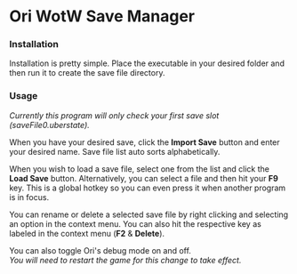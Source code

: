 # Ori WotW Save Manager
### Installation
Installation is pretty simple. Place the executable in your desired folder and then run it to create the save file directory.
### Usage
*Currently this program will only check your first save slot (saveFile0.uberstate).*

When you have your desired save, click the **Import Save** button and enter your desired name. Save file list auto sorts alphabetically.

When you wish to load a save file, select one from the list and click the **Load Save** button. Alternatively, you can select a file and then hit your **F9** key. This is a global hotkey so you can even press it when another program is in focus.

You can rename or delete a selected save file by right clicking and selecting an option in the context menu. You can also hit the respective key as labeled in the context menu (**F2** & **Delete**).

You can also toggle Ori's debug mode on and off.  
*You will need to restart the game for this change to take effect.*
